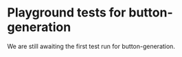 # Playground tests for button-generation
We are still awaiting the first test run for button-generation.
